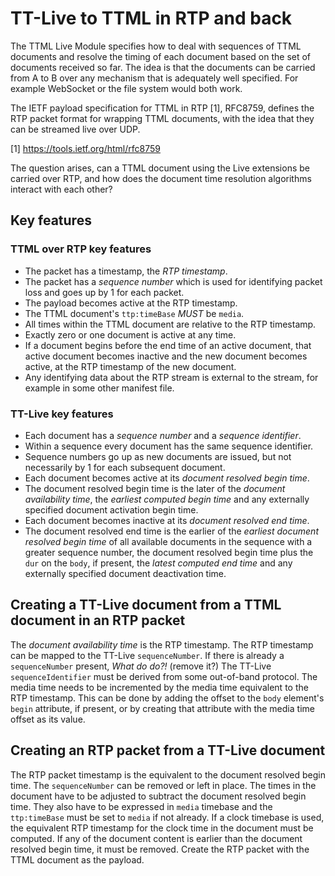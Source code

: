# TT-Live to TTML in RTP and back

The TTML Live Module specifies how to deal with sequences of TTML documents and
resolve the timing of each document based on the set of documents received so
far. The idea is that the documents can be carried from A to B over any
mechanism that is adequately well specified. For example WebSocket or the file
system would both work.

The IETF payload specification for TTML in RTP [1], RFC8759, defines the RTP packet
format for wrapping TTML documents, with the idea that they can be streamed
live over UDP.

[1] https://tools.ietf.org/html/rfc8759

The question arises, can a TTML document using the Live extensions be carried
over RTP, and how does the document time resolution algorithms interact with
each other?

## Key features

### TTML over RTP key features

* The packet has a timestamp, the _RTP timestamp_.
* The packet has a _sequence number_ which is used for identifying packet loss
and goes up by 1 for each packet.
* The payload becomes active at the RTP timestamp.
* The TTML document's `ttp:timeBase` _MUST_ be `media`.
* All times within the TTML document are relative to the RTP timestamp.
* Exactly zero or one document is active at any time.
* If a document begins before the end time of an active document, that
active document becomes inactive and the new document becomes active,
at the RTP timestamp of the new document.
* Any identifying data about the RTP stream is external to the stream, for example
in some other manifest file.

### TT-Live key features

* Each document has a _sequence number_ and a _sequence identifier_.
* Within a sequence every document has the same sequence identifier.
* Sequence numbers go up as new documents are issued, but not necessarily by 1
for each subsequent document.
* Each document becomes active at its _document resolved begin time_.
* The document resolved begin time is the later of the _document availability time_,
the _earliest computed begin time_ and any externally specified document activation
begin time.
* Each document becomes inactive at its _document resolved end time_.
* The document resolved end time is the earlier of the 
_earliest document resolved begin time_ of all available documents in the sequence
with a greater sequence number, the document resolved begin time plus the `dur` on
the `body`, if present, the _latest computed end time_ and any externally specified
document deactivation time.

## Creating a TT-Live document from a TTML document in an RTP packet

The _document availability time_ is the RTP timestamp.
The RTP timestamp can be mapped to the TT-Live `sequenceNumber`.
If there is already a `sequenceNumber` present, *What do do?!* (remove it?)
The TT-Live `sequenceIdentifier` must be derived from some out-of-band protocol.
The media time needs to be incremented by the media time equivalent to the
RTP timestamp. This can be done by adding the offset to the `body` element's `begin`
attribute, if present, or by creating that attribute with the media time offset as
its value.

## Creating an RTP packet from a TT-Live document

The RTP packet timestamp is the equivalent to the document resolved begin time.
The `sequenceNumber` can be removed or left in place.
The times in the document have to be adjusted to subtract the document resolved begin time.
They also have to be expressed in `media` timebase and the `ttp:timeBase` must be
set to `media` if not already. If a clock timebase is used, the equivalent RTP timestamp
for the clock time in the document must be computed.
If any of the document content is earlier than the document resolved begin time, it must be removed.
Create the RTP packet with the TTML document as the payload.

